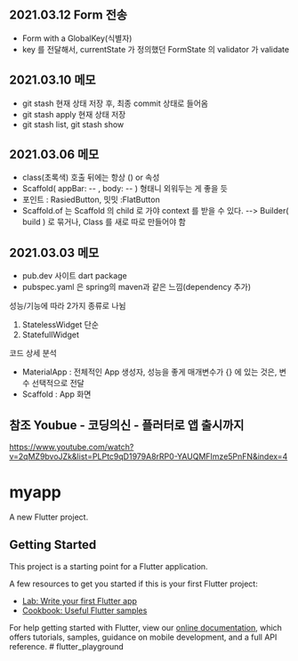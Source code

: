 ## 2021.03.12 Form 전송
 - Form with a GlobalKey(식별자)
 - key 를 전달해서, currentState 가 정의했던 FormState 의 validator 가 validate
## 2021.03.10 메모
 - git stash 현재 상태 저장 후, 최종 commit 상태로 들어옴
 - git stash apply 현재 상태 저장
 - git stash list, git stash show


## 2021.03.06 메모
 - class(초록색) 호출 뒤에는 항상 () or 속성
 - Scaffold( appBar: -- , body: -- ) 형태니 외워두는 게 좋을 듯
 - 포인트 : RasiedButton, 밋밋 :FlatButton
 - Scaffold.of 는 Scaffold 의 child 로 가야 context 를 받을 수 있다. 
   --> Builder( build ) 로 묶거나, Class 를 새로 따로 만들어야 함
## 2021.03.03 메모
- pub.dev 사이트 dart package
- pubspec.yaml 은 spring의 maven과 같은 느낌(dependency 추가)

성능/기능에 따라 2가지 종류로 나뉨
1. StatelessWidget  단순
2. StatefullWidget

코드 상세 분석
* MaterialApp : 전체적인 App 생성자, 성능을 좋게
  매개변수가 {} 에 있는 것은, 변수 선택적으로 전달
* Scaffold : App 화면
 
## 참조 Youbue - 코딩의신 - 플러터로 앱 출시까지
https://www.youtube.com/watch?v=2qMZ9bvoJZk&list=PLPtc9qD1979A8rRP0-YAUQMFImze5PnFN&index=4

# myapp

A new Flutter project.

## Getting Started

This project is a starting point for a Flutter application.

A few resources to get you started if this is your first Flutter project:

- [Lab: Write your first Flutter app](https://flutter.dev/docs/get-started/codelab)
- [Cookbook: Useful Flutter samples](https://flutter.dev/docs/cookbook)

For help getting started with Flutter, view our
[online documentation](https://flutter.dev/docs), which offers tutorials,
samples, guidance on mobile development, and a full API reference.
#   f l u t t e r _ p l a y g r o u n d 
 
 

